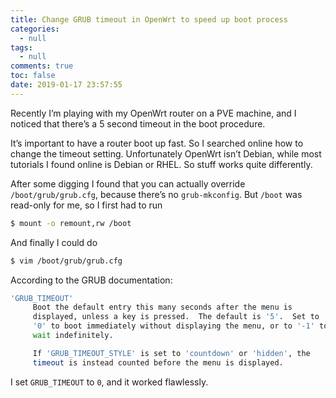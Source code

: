 ```yaml
---
title: Change GRUB timeout in OpenWrt to speed up boot process
categories:
  - null
tags:
  - null
comments: true
toc: false
date: 2019-01-17 23:57:55
---
```


Recently I’m playing with my OpenWrt router on a PVE machine, and I noticed that there’s a 5 second timeout in the boot procedure.
<!-- more -->
It’s important to have a router boot up fast. So I searched online how to change the timeout setting. Unfortunately OpenWrt isn’t Debian, while most tutorials I found online is Debian or RHEL. So stuff works quite differently.

After some digging I found that you can actually override `/boot/grub/grub.cfg`,  because there’s no `grub-mkconfig`. But `/boot` was read-only for me, so I first had to run 

```bash
$ mount -o remount,rw /boot
```

And finally I could do

```bash
$ vim /boot/grub/grub.cfg
```

According to the GRUB documentation:

```bash
'GRUB_TIMEOUT'
     Boot the default entry this many seconds after the menu is
     displayed, unless a key is pressed.  The default is '5'.  Set to
     '0' to boot immediately without displaying the menu, or to '-1' to
     wait indefinitely.

     If 'GRUB_TIMEOUT_STYLE' is set to 'countdown' or 'hidden', the
     timeout is instead counted before the menu is displayed.
```

I set `GRUB_TIMEOUT` to `0`, and it worked flawlessly.
